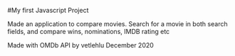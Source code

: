 #My first Javascript Project

Made an application to compare movies. Search for a movie in both search fields, and compare wins, nominations, IMDB rating etc

Made with OMDb API by vetlehlu December 2020
